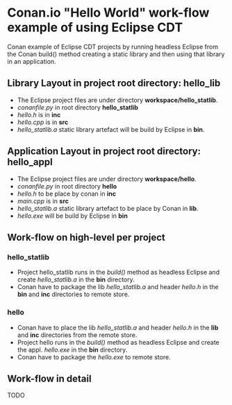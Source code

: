 # Conan.io "Hello World" work-flow example of using Eclipse CDT
Conan example of Eclipse CDT projects by running headless Eclipse from the Conan build() method creating a static library and then using that library in an application.


## Library Layout in project root directory: hello_lib
* The Eclipse project files are under directory **workspace/hello_statlib**.
* *conanfile.py* in root directory **hello_statlib**
* *hello.h* is in **inc**
* *hello.cpp* is in **src**
* *hello_statlib.a* static library artefact will be build by Eclipse in **bin**.

## Application Layout in project root directory: hello_appl
* The Eclipse project files are under directory **workspace/hello**.
* *conanfile.py* in root directory **hello**
* *hello.h* to be place by conan in **inc**
* *main.cpp* is in **src**
* *hello_statlib.a* static library artefact to be place by Conan in **lib**.
* *hello.exe* will be build  by Eclipse in **bin**

## Work-flow on high-level per project
### hello_statlib
* Project hello_statlib runs in the *build()* method as headless Eclipse and create *hello_statlib.a* in the **bin** directory.
* Conan have to package the lib *hello_statlib.a* and header *hello.h* in the **bin** and **inc** directories to remote store.

### hello
* Conan have to place the lib *hello_statlib.a* and header *hello.h* in the **lib** and **inc** directories from the remote store.
* Project hello runs in the *build()* method as headless Eclipse and create the appl. *hello.exe* in the **bin** directory.
* Conan have to package the *hello.exe* to remote store.


## Work-flow in detail
TODO